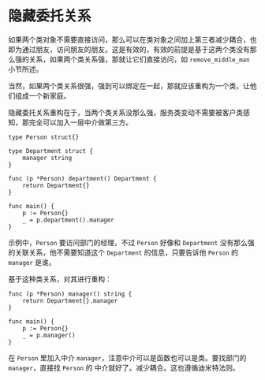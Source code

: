 # 隐藏委托关系

如果两个类对象不需要直接访问，那么可以在类对象之间加上第三者减少耦合，也即为通过朋友，访问朋友的朋友。这是有效的，有效的前提是基于这两个类没有那么强的关系，如果两个类关系强，那就让它们直接访问，如 `remove_middle_man` 小节所述。

当然，如果两个类关系很强，强到可以绑定在一起，那就应该重构为一个类，让他们组成一个新家庭。

隐藏委托关系重构在于，当两个类关系没那么强，服务类变动不需要被客户类感知，那完全可以加入一层中介做第三方。

```
type Person struct{}

type Department struct {
	manager string
}

func (p *Person) department() Department {
	return Department{}
}

func main() {
	p := Person{}
	_ = p.department().manager
}
```

示例中，`Person` 要访问部门的经理，不过 `Person` 好像和 `Department` 没有那么强的关联关系，他不需要知道这个 `Department` 的信息，只要告诉他 `Person` 的 `manager` 是谁。  

基于这种类关系，对其进行重构：
```
func (p *Person) manager() string {
	return Department{}.manager
}

func main() {
	p := Person{}
	_ = p.manager()
}
```

在 `Person` 里加入中介 `manager`，注意中介可以是函数也可以是类。要找部门的 `manager`，直接找 `Person` 的 中介就好了。减少耦合。这也遵循迪米特法则。

